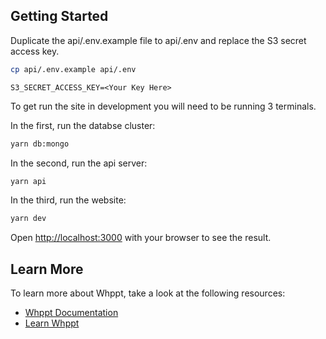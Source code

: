 ## Getting Started

Duplicate the api/.env.example file to api/.env and replace the S3 secret access key.

```bash
cp api/.env.example api/.env
```

```
S3_SECRET_ACCESS_KEY=<Your Key Here>
```

To get run the site in development you will need to be running 3 terminals.

In the first, run the databse cluster:

```bash
yarn db:mongo
```

In the second, run the api server:

```bash
yarn api
```

In the third, run the website:

```bash
yarn dev
```

Open [http://localhost:3000](http://localhost:3000) with your browser to see the result.

## Learn More

To learn more about Whppt, take a look at the following resources:

- [Whppt Documentation](https://www.whppt.org/docs)
- [Learn Whppt](https://www.whppt.org)
